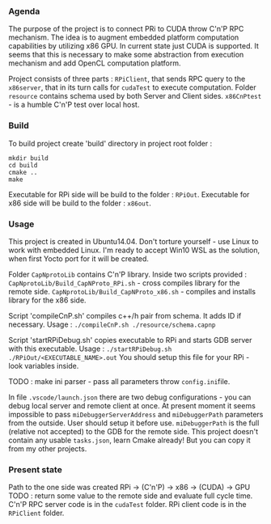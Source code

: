 ### Agenda
The purpose of the project is to connect PRi to CUDA throw C'n'P RPC mechanism.
The idea is to augment embedded platform computation capabilities by utilizing x86 GPU. 
In current state just CUDA is supported. It seems that this is necessary to make some abstraction from execution mechanism and add OpenCL computation platform.

Project consists of three parts : ```RPiClient```, that sends RPC query to the ```x86server```, that in its turn calls for ```cudaTest``` to execute computation.
Folder ```resource``` contains schema used by both Server and Client sides.
```x86CnPtest``` - is a humble C'n'P test over local host.

### Build
To build project create 'build' directory in project root folder :
```
mkdir build
cd build
cmake ..
make
```
Executable for RPi side will be build to the folder : ```RPiOut```.
Executable for x86 side will be build to the folder : ```x86out```.

### Usage
This project is created in Ubuntu14.04. Don't torture yourself - use Linux to work with embedded Linux. I'm ready to accept Win10 WSL as the solution, when first Yocto port for it will be created.

Folder ```CapNprotoLib``` contains C'n'P library.
Inside two scripts provided :
```CapNprotoLib/Build_CapNProto_RPi.sh``` - cross compiles library for the remote side.
```CapNprotoLib/Build_CapNProto_x86.sh``` - compiles and installs library for the x86 side.

Script 'compileCnP.sh' compiles c++/h pair from schema. It adds ID if necessary.
Usage : 
```./compileCnP.sh ./resource/schema.capnp```

Script 'startRPiDebug.sh' copies executable to RPi and starts GDB server with this executable.
Usage :
```./startRPiDebug.sh ./RPiOut/<EXECUTABLE_NAME>.out```
You should setup this file for your RPi - look variables inside.

TODO : make ini parser - pass all parameters throw ```config.ini```file.

In file ```.vscode/launch.json``` there are two debug configurations - you can debug local server and remote client at once.
At present moment it seems impossible to pass ```miDebuggerServerAddress```  and ```miDebuggerPath``` parameters from the outside. User should setup it before use.
```miDebuggerPath``` is the full (relative not accepted) to the GDB for the remote side.
This project doesn't contain any usable ```tasks.json```, learn Cmake already! But you can copy it from my other projects. 

### Present state
Path to the one side was created RPi -> (C'n'P) -> x86 -> (CUDA) -> GPU
TODO : return some value to the remote side and evaluate full cycle time.
C'n'P RPC server code is in the  ```cudaTest``` folder.
RPi client code is in the ```RPiClient``` folder.
